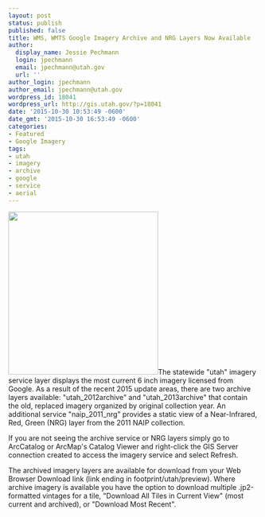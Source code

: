 ```yaml
---
layout: post
status: publish
published: false
title: WMS, WMTS Google Imagery Archive and NRG Layers Now Available
author:
  display_name: Jessie Pechmann
  login: jpechmann
  email: jpechmann@utah.gov
  url: ''
author_login: jpechmann
author_email: jpechmann@utah.gov
wordpress_id: 18041
wordpress_url: http://gis.utah.gov/?p=18041
date: '2015-10-30 10:53:49 -0600'
date_gmt: '2015-10-30 16:53:49 -0600'
categories:
- Featured
- Google Imagery
tags:
- utah
- imagery
- archive
- google
- service
- aerial
---
```

<p><img alt="" src="{{ "/images/ArchiveServicesDownload.png" | prepend: site.baseurl }}" class="inline-text-left" width="301" height="328" />The statewide "utah" imagery service layer displays the most current 6 inch imagery licensed from Google. As a result of the recent 2015 update areas, there are two archive layers available: "utah_2012archive" and "utah_2013archive" that contain the old, replaced imagery organized by original collection year. An additional service "naip_2011_nrg" provides a static view of a Near-Infrared, Red, Green (NRG) layer from the 2011 NAIP collection.</p>
<p>If you are not seeing the archive service or NRG layers simply go to ArcCatalog or ArcMap's Catalog Viewer and right-click the GIS Server connection created to access the imagery service and select Refresh. </p>
<p>The archived imagery layers are available for download from your Web Browser Download link  (link ending in footprint/utah/preview). Where archive imagery is available you have the option to download multiple .jp2-formatted vintages for a tile, "Download All Tiles in Current View" (most current and archived), or "Download Most Recent".</p>
